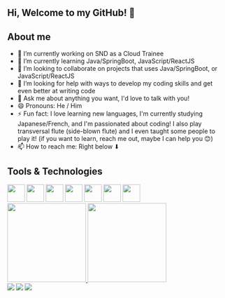 ## Hi, Welcome to my GitHub! 👋

## About me

- 🔭 I’m currently working on SND as a Cloud Trainee
- 🌱 I’m currently learning Java/SpringBoot, JavaScript/ReactJS
- 👯 I’m looking to collaborate on projects that uses Java/SpringBoot, or JavaScript/ReactJS
- 🤔 I’m looking for help with ways to develop my coding skills and get even better at writing code
- 💬 Ask me about anything you want, I'd love to talk with you!
- 😄 Pronouns: He / Him
- ⚡ Fun fact: I love learning new languages, I'm currently studying Japanese/French, and I'm passionated about coding! I also play transversal flute (side-blown flute) and I even taught some people to play it! (if you want to learn, reach me out, maybe I can help you 😊)
- 📫 How to reach me: Right below ⬇

## Tools & Technologies

<img loading="lazy" src="https://cdn.jsdelivr.net/gh/devicons/devicon@latest/icons/java/java-original.svg" style="display: inline;" width="40" height="40"/>
<img loading="lazy" src="https://cdn.jsdelivr.net/gh/devicons/devicon@latest/icons/spring/spring-original.svg" style="display: inline;" width="40" height="40"/>
<img loading="lazy" src="https://cdn.jsdelivr.net/gh/devicons/devicon@latest/icons/css3/css3-original.svg" style="display: inline;" width="40" height="40"/>
<img loading="lazy" src="https://cdn.jsdelivr.net/gh/devicons/devicon@latest/icons/javascript/javascript-original.svg" style="display: inline;" width="40" height="40"/>
<img loading="lazy" src="https://cdn.jsdelivr.net/gh/devicons/devicon@latest/icons/react/react-original.svg" style="display: inline;" width="40" height="40"/>
<img loading="lazy" src="https://cdn.jsdelivr.net/gh/devicons/devicon@latest/icons/git/git-original.svg" style="display: inline;" width="40" height="40"/>
<img loading="lazy" src="https://cdn.jsdelivr.net/gh/devicons/devicon@latest/icons/github/github-original.svg" style="display: inline;" width="40" height="40"/>

<div>
<a href="https://github.com/seu-usuário-aqui">
<img loading="lazy" height="180em" src="https://github-readme-stats.vercel.app/api/top-langs/?username=nnitiV&layout=compact&langs_count=7&theme=dracula"/>
<img loading="lazy" height="180em" src="https://github-readme-stats.vercel.app/api?username=nnitiV&show_icons=true&theme=dracula&include_all_commits=true&count_private=true"/>
</div>

<div>
<a href="https://instagram.com/nnitivv" target="_blank"><img loading="lazy" src="https://img.shields.io/badge/-Instagram-%23E4405F?style=for-the-badge&logo=instagram&logoColor=white" target="_blank"></a>
<a href = "mailto:vihstudent@gmail.com"><img loading="lazy" src="https://img.shields.io/badge/Gmail-D14836?style=for-the-badge&logo=gmail&logoColor=white" target="_blank"></a>
<a href="https://www.linkedin.com/in/vitoraugustoeliascunha" target="_blank"><img loading="lazy" src="https://img.shields.io/badge/-LinkedIn-%230077B5?style=for-the-badge&logo=linkedin&logoColor=white" target="_blank"></a>   
</div>
